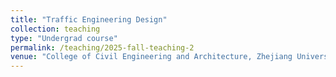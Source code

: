 ```yaml
---
title: "Traffic Engineering Design"
collection: teaching
type: "Undergrad course"
permalink: /teaching/2025-fall-teaching-2
venue: "College of Civil Engineering and Architecture, Zhejiang University, China"
---
```


